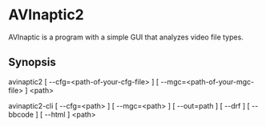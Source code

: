 # AVInaptic2

AVInaptic is a program with a simple GUI that analyzes video file types.

## Synopsis

avinaptic2 [ --cfg=\<path-of-your-cfg-file\> ] [ --mgc=\<path-of-your-mgc-file\> ] \<path\>

avinaptic2-cli [ --cfg=\<path\> ] [ --mgc=\<path\> ] [ --out=path ] [ --drf ] [ --bbcode ] [ --html ] \<path\>
